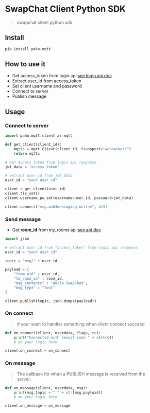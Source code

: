 
# SwapChat Client Python SDK

> swapchat client python sdk


## Install

```bash
pip install paho-mqtt
```


## How to use it

- Get access_token from login api [see login api doc](https://docs.web3messaging.online/docs/SwapChat/User/user-login)
- Extract user_id from access_token
- Set client username and password
- Connect to server
- Publish message

## Usage

### Connect to server

```python
import paho.mqtt.client as mqtt

def get_client(client_id):
    mqttc = mqtt.Client(client_id, transport="websockets")
    return mqttc

# Get access_token from login api response
jwt_data = "access token"

# extract user_id from jwt_data
user_id = "your user_id"

client = get_client(user_id)
client.tls_set()
client.username_pw_set(username=user_id, password=jwt_data)

client.connect("msg.web3messaging.online", 443)
```

### Send message

- Get **room_id** from my_rooms api [see api doc](/docs/SwapChat/Room/get-chat-rooms#get-all-rooms-id-that-you-are-participating-in)

```python
import json

# extract user_id from "access_token" from login api response
user_id = "your user_id"

topic = "msg/" + user_id

payload = {
    "from_uid" : user_id,
    "to_room_id" : room_id,
    "msg_contents" : "Hello SwapChat",
    "msg_type" : "text"
}

client.publish(topic, json.dumps(payload))
```

### On connect

> if your want to handler something when client connect succeed

```python
def on_connect(client, userdata, flags, rc):
    print("Connected with result code " + str(rc))
    # do your logic here

client.on_connect = on_connect
```


### On message

> The callback for when a PUBLISH message is received from the server.


```python
def on_message(client, userdata, msg):
    print(msg.topic + " " + str(msg.payload))
    # do your logic here

client.on_message = on_message
```
